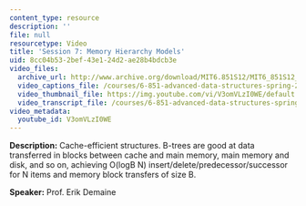 ```yaml
---
content_type: resource
description: ''
file: null
resourcetype: Video
title: 'Session 7: Memory Hierarchy Models'
uid: 8cc04b53-2bef-43e1-24d2-ae28b4bdcb3e
video_files:
  archive_url: http://www.archive.org/download/MIT6.851S12/MIT6_851S12_lec07_300k.mp4
  video_captions_file: /courses/6-851-advanced-data-structures-spring-2012/9916dfd63050515db2409297226dbd1c_V3omVLzI0WE.vtt
  video_thumbnail_file: https://img.youtube.com/vi/V3omVLzI0WE/default.jpg
  video_transcript_file: /courses/6-851-advanced-data-structures-spring-2012/873cbf4f0a9750f3e338e9aeed2686d7_V3omVLzI0WE.pdf
video_metadata:
  youtube_id: V3omVLzI0WE
---
```


**Description:** Cache-efficient structures. B-trees are good at data transferred in blocks between cache and main memory, main memory and disk, and so on, achieving O(logB N) insert/delete/predecessor/successor for N items and memory block transfers of size B.

**Speaker:** Prof. Erik Demaine